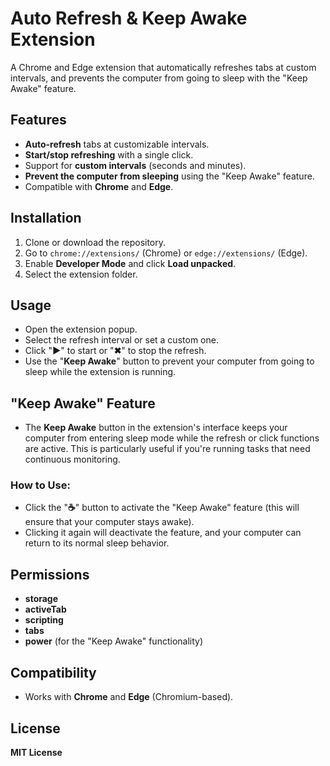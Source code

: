 # Auto Refresh & Keep Awake Extension

A Chrome and Edge extension that automatically refreshes tabs at custom intervals, and prevents the computer from going to sleep with the "Keep Awake" feature.

## Features

- **Auto-refresh** tabs at customizable intervals.
- **Start/stop refreshing** with a single click.
- Support for **custom intervals** (seconds and minutes).
- **Prevent the computer from sleeping** using the "Keep Awake" feature.
- Compatible with **Chrome** and **Edge**.

## Installation

1. Clone or download the repository.
2. Go to `chrome://extensions/` (Chrome) or `edge://extensions/` (Edge).
3. Enable **Developer Mode** and click **Load unpacked**.
4. Select the extension folder.

## Usage

- Open the extension popup.
- Select the refresh interval or set a custom one.
- Click "**▶**" to start or "**✖**" to stop the refresh.
- Use the "**Keep Awake**" button to prevent your computer from going to sleep while the extension is running.

## "Keep Awake" Feature

- The **Keep Awake** button in the extension's interface keeps your computer from entering sleep mode while the refresh or click functions are active. This is particularly useful if you're running tasks that need continuous monitoring.

### How to Use:
- Click the "**☕**" button to activate the "Keep Awake" feature (this will ensure that your computer stays awake).
- Clicking it again will deactivate the feature, and your computer can return to its normal sleep behavior.

## Permissions

- **storage**
- **activeTab**
- **scripting**
- **tabs**
- **power** (for the "Keep Awake" functionality)

## Compatibility

- Works with **Chrome** and **Edge** (Chromium-based).

## License

**MIT License**
